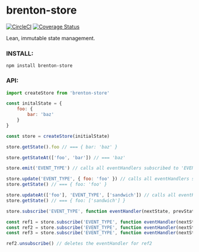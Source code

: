 # brenton-store
[![CircleCI](https://circleci.com/gh/BrentonCozby/brenton-store.svg?style=shield&circle-token=:circle-token)](https://circleci.com/gh/BrentonCozby/brenton-store)
[![Coverage Status](https://coveralls.io/repos/github/BrentonCozby/brenton-store/badge.svg?branch=master)](https://coveralls.io/github/BrentonCozby/brenton-store?branch=master)

Lean, immutable state management.

### INSTALL:
```npm install brenton-store```

### API:
```js
import createStore from 'brenton-store'
```
```js
const initalState = {
    foo: {
        bar: 'baz'
    }
}

const store = createStore(initialState)
```
```js
store.getState().foo // === { bar: 'baz' }
```
```js
store.getStateAt(['foo', 'bar']) // === 'baz'
```
```js
store.emit('EVENT_TYPE') // calls all eventHandlers subscribed to 'EVENT_TYPE'
```
```js
store.update('EVENT_TYPE', { foo: 'foo' }) // calls all eventHandlers subscribed to 'EVENT_TYPE'
store.getState() // === { foo: 'foo' }
```
```js
store.updateAt(['foo'], 'EVENT_TYPE', ['sandwich']) // calls all eventHandlers subscribed to 'EVENT_TYPE'
store.getState() // === { foo: ['sandwich'] }
```
```js
store.subscribe('EVENT_TYPE', function eventHandler(nextState, prevState) {})
```
```js
const ref1 = store.subscribe('EVENT_TYPE', function eventHandler(nextState, prevState) {})
const ref2 = store.subscribe('EVENT_TYPE', function eventHandler(nextState, prevState) {})
const ref3 = store.subscribe('EVENT_TYPE', function eventHandler(nextState, prevState) {})

ref2.unsubscribe() // deletes the eventHandler for ref2
```
